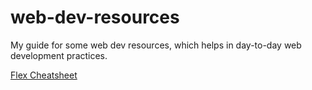 # web-dev-resources
My guide for some web dev resources, which helps in day-to-day web development practices.

[Flex Cheatsheet](https://yoksel.github.io/flex-cheatsheet/)
